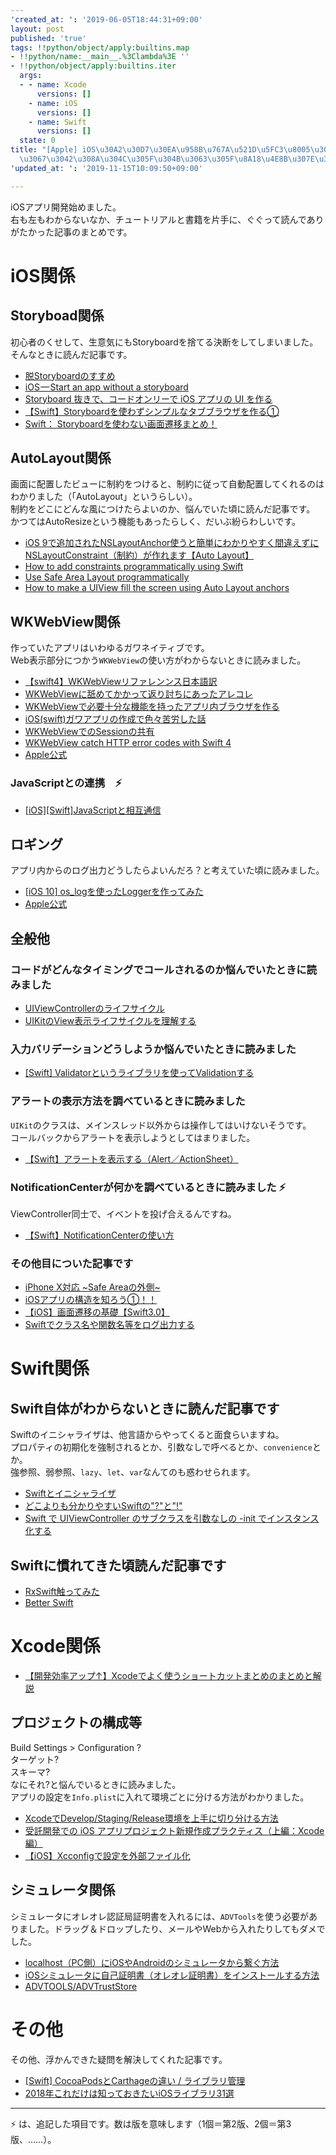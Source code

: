 ```yaml
---
'created_at: ': '2019-06-05T18:44:31+09:00'
layout: post
published: 'true'
tags: !!python/object/apply:builtins.map
- !!python/name:__main__.%3Clambda%3E ''
- !!python/object/apply:builtins.iter
  args:
  - - name: Xcode
      versions: []
    - name: iOS
      versions: []
    - name: Swift
      versions: []
  state: 0
title: "[Apple] iOS\u30A2\u30D7\u30EA\u958B\u767A\u521D\u5FC3\u8005\u304C\u8AAD\u3093\
  \u3067\u3042\u308A\u304C\u305F\u304B\u3063\u305F\u8A18\u4E8B\u307E\u3068\u3081"
'updated_at: ': '2019-11-15T10:09:50+09:00'

---
```

iOSアプリ開発始めました。  
右も左もわからないなか、チュートリアルと書籍を片手に、ぐぐって読んでありがたかった記事のまとめです。  
  
# iOS関係  
  
## Storyboad関係  
  
初心者のくせして、生意気にもStoryboardを捨てる決断をしてしまいました。  
そんなときに読んだ記事です。  
  
- [脱Storyboardのすすめ](https://qiita.com/furuyan/items/f1301e40d59589bafc56)  
- [iOS — Start an app without a storyboard](https://medium.com/ios-os-x-development/ios-start-an-app-without-storyboard-5f57e3251a25)  
- [Storyboard 抜きで、コードオンリーで iOS アプリの UI を作る](https://qiita.com/lovee/items/5e8c7752d7e383660543#storyboard-%E3%82%92%E3%83%97%E3%83%AD%E3%82%B8%E3%82%A7%E3%82%AF%E3%83%88%E3%81%8B%E3%82%89%E5%89%8A%E9%99%A4%E3%81%99%E3%82%8B)  
- [【Swift】Storyboardを使わずシンプルなタブブラウザを作る①](https://qiita.com/penguin1121/items/1ffb1a8781a60f9192dd)  
- [Swift： Storyboardを使わない画面遷移まとめ！](http://programming-beginner-memo.com/?p=825)  
  
## AutoLayout関係  
  
画面に配置したビューに制約をつけると、制約に従って自動配置してくれるのはわかりました（「AutoLayout」というらしい）。  
制約をどこにどんな風につけたらよいのか、悩んでいた頃に読んだ記事です。  
かつてはAutoResizeという機能もあったらしく、だいぶ紛らわしいです。  
  
- [iOS 9で追加されたNSLayoutAnchor使うと簡単にわかりやすく間違えずにNSLayoutConstraint（制約）が作れます【Auto Layout】](https://qiita.com/yucovin/items/4bebcc7a8b1088b374c9)  
- [How to add constraints programmatically using Swift](https://stackoverflow.com/questions/26180822/how-to-add-constraints-programmatically-using-swift)  
- [Use Safe Area Layout programmatically](https://stackoverflow.com/questions/46317061/use-safe-area-layout-programmatically)  
- [How to make a UIView fill the screen using Auto Layout anchors](https://www.hackingwithswift.com/example-code/uikit/how-to-make-a-uiview-fill-the-screen-using-auto-layout-anchors)  
  
  
  
  
## WKWebView関係  
  
作っていたアプリはいわゆるガワネイティブです。  
Web表示部分につかう`WKWebView`の使い方がわからないときに読みました。  
  
- [【swift4】WKWebViewリファレンンス日本語訳](https://qiita.com/shunyooo/items/d03a714af4dadd0727a6)  
- [WKWebViewに舐めてかかって返り討ちにあったアレコレ](https://qiita.com/aryzae/items/9b3d6f77cb5082665220)  
- [WKWebViewで必要十分な機能を持ったアプリ内ブラウザを作る](https://qiita.com/t__nabe/items/4cc9650b1131f6d4d114)  
- [iOS(swift)ガワアプリの作成で色々苦労した話](https://qiita.com/am10/items/23ca5b5c8fbbe7ab2b77)  
- [WKWebViewでのSessionの共有](https://qiita.com/nikadon/items/485b02d412d9d21adf6c)  
- [WKWebView catch HTTP error codes with Swift 4](https://stackoverflow.com/questions/49321823/wkwebview-catch-http-error-codes-with-swift-4)  
- [Apple公式](https://developer.apple.com/documentation/webkit/wkwebview)  
  
### JavaScriptとの連携　:zap:  
  
- [[iOS][Swift]JavaScriptと相互通信](https://qiita.com/usayuki/items/6979d0d6f7d8f5b302ad)  
  
## ロギング  
  
アプリ内からのログ出力どうしたらよいんだろ？と考えていた頃に読みました。  
  
-  [[iOS 10] os_logを使ったLoggerを作ってみた](https://dev.classmethod.jp/smartphone/iphone/ios-10-os-log-logger/)  
- [Apple公式](https://developer.apple.com/documentation/os/logging)  
  
## 全般他  
  
### コードがどんなタイミングでコールされるのか悩んでいたときに読みました  
  
- [UIViewControllerのライフサイクル](https://qiita.com/motokiee/items/0ca628b4cc74c8c5599d)  
- [UIKitのView表示ライフサイクルを理解する](https://qiita.com/shtnkgm/items/f133f73baaa71172efb2)  
  
### 入力バリデーションどうしようか悩んでいたときに読みました  
  
- [[Swift] Validatorというライブラリを使ってValidationする](https://qiita.com/tenten0213/items/3248eb73852ef8dd12b0)  
  
### アラートの表示方法を調べているときに読みました  
  
`UIKit`のクラスは、メインスレッド以外からは操作してはいけないそうです。  
コールバックからアラートを表示しようとしてはまりました。  
  
- [【Swift】アラートを表示する（Alert／ActionSheet） ](https://qiita.com/funafuna/items/b76e62eb82fc8d788da5)  
  
### NotificationCenterが何かを調べているときに読みました :zap:  
  
ViewController同士で、イベントを投げ合えるんですね。  
  
- [【Swift】NotificationCenterの使い方](https://qiita.com/ryo-ta/items/2b142361996657463e5f)  
  
### その他目についた記事です  
  
- [iPhone X対応 ~Safe Areaの外側~](https://qiita.com/akatsuki174/items/407158d0d19c60d0020a)  
- [iOSアプリの構造を知ろう①！！](https://www.pro-s.co.jp/engineerblog/ios/post_6339.html)  
- [【iOS】画面遷移の基礎【Swift3.0】](https://qiita.com/fromage-blanc/items/b3cb0e7833a1d5659463)  
- [Swiftでクラス名や関数名等をログ出力する](https://qiita.com/shtnkgm/items/de9cf3d85ccd0cef0a81)  
  
  
# Swift関係  
  
## Swift自体がわからないときに読んだ記事です  
  
Swiftのイニシャライザは、他言語からやってくると面食らいますね。  
プロパティの初期化を強制されるとか、引数なしで呼べるとか、`convenience`とか。  
強参照、弱参照、`lazy`、`let`、`var`なんてのも惑わせられます。  
  
- [Swiftとイニシャライザ](https://qiita.com/shtnkgm/items/8b7979fc84a3cc065238)  
- [どこよりも分かりやすいSwiftの"?"と"!"](https://qiita.com/maiki055/items/b24378a3707bd35a31a8)  
- [Swift で UIViewController のサブクラスを引数なしの -init でインスタンス化する](https://qiita.com/shota_hamada/items/f6bf6d2700b2cd8369b8)  
  
## Swiftに慣れてきた頃読んだ記事です  
  
- [RxSwift触ってみた](https://qiita.com/jollyjoester/items/c4013c60acd453ea7248)  
- [Better Swift](https://qiita.com/tattn/items/3b90bb01e9771ec27b00)  
  
# Xcode関係  
  
- [【開発効率アップ↑】Xcodeでよく使うショートカットまとめのまとめと解説](https://qiita.com/snow_richisland/items/0df7764938e59a8572b32)  
  
## プロジェクトの構成等  
  
Build Settings > Configuration ?  
ターゲット?  
スキーマ?  
なにそれ?と悩んでいるときに読みました。  
アプリの設定を`Info.plist`に入れて環境ごとに分ける方法がわかりました。  
  
- [XcodeでDevelop/Staging/Release環境を上手に切り分ける方法](https://qiita.com/Todate/items/a2e6a26731c79bd23e02)  
- [受託開発での iOS アプリプロジェクト新規作成プラクティス（上編：Xcode 編）](https://qiita.com/lovee/items/38cdfd5d2f5827f27427)  
- [【iOS】Xcconfigで設定を外部ファイル化](http://www.cl9.info/entry/2017/12/19/152505)  
  
## シミュレータ関係  
  
シミュレータにオレオレ認証局証明書を入れるには、`ADVTools`を使う必要がありました。ドラッグ＆ドロップしたり、メールやWebから入れたりしてもダメでした。  
  
- [localhost（PC側）にiOSやAndroidのシミュレータから繋ぐ方法](https://qiita.com/morimorim/items/310e9c99cb7b3b27f2f4)  
- [iOSシミュレータに自己証明書（オレオレ証明書）をインストールする方法](http://blog.nambo.jp/2014/08/19/ios-simulator-crt/)  
- [ADVTOOLS/ADVTrustStore](https://github.com/ADVTOOLS/ADVTrustStore)  
  
# その他  
  
その他、浮かんできた疑問を解決してくれた記事です。  
  
- [[Swift] CocoaPodsとCarthageの違い / ライブラリ管理](https://qiita.com/nori0620/items/b81ae171f0e82b0c2d8a)  
- [2018年これだけは知っておきたいiOSライブラリ31選](https://qiita.com/kohei1218/items/275fcee7406395919885)  
  
  
  
----  
:zap: は、追記した項目です。数は版を意味します（1個＝第2版、2個＝第3版、……）。  
